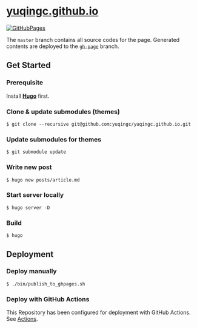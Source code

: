 # [yuqingc.github.io](https://yuqingc.github.io/)

[![GitHubPages](https://github.com/yuqingc/yuqingc.github.io/workflows/GitHubPages/badge.svg)](https://github.com/yuqingc/yuqingc.github.io/actions)

The `master` branch contains all source codes for the page. Generated contents are deployed to the [`gh-page`](https://github.com/yuqingc/yuqingc.github.io/tree/gh-pages) branch.

## Get Started

### Prerequisite

Install [**Hugo**](https://github.com/gohugoio/hugo/) first.

### Clone & update submodules (themes)

```
$ git clone --recursive git@github.com:yuqingc/yuqingc.github.io.git
```

### Update submodules for themes

```
$ git submodule update
```

### Write new post

```
$ hugo new posts/article.md
```

### Start server locally

```
$ hugo server -D
```
    
### Build

```
$ hugo
```

## Deployment

### Deploy manually

```
$ ./bin/publish_to_ghpages.sh
```

### Deploy with GitHub Actions

This Repository has been configured for deployment with GitHub Actions. See [Actions](https://github.com/yuqingc/yuqingc.github.io/actions).
